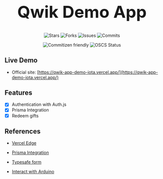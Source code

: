 <h1 align="center" style="font-size: 54px">Qwik Demo App</h1>

<p align="center">
  <img alt="Stars" src="https://badgen.net/github/stars/yuran1811/qwik-demo-app">
  <img alt="Forks" src="https://badgen.net/github/forks/yuran1811/qwik-demo-app">
  <img alt="Issues" src="https://badgen.net/github/issues/yuran1811/qwik-demo-app">
  <img alt="Commits" src="https://badgen.net/github/commits/yuran1811/qwik-demo-app">
</p>
<p align="center">
  <img alt="Commitizen friendly" src="https://img.shields.io/badge/commitizen-friendly-brightgreen.svg">
  <img alt="OSCS Status" src="https://www.oscs1024.com/platform/badge/yuran1811/qwik-demo-app.svg?size=small">
</p>

## Live Demo

- Official site: [https://qwik-app-demo-iota.vercel.app/](https://qwik-app-demo-iota.vercel.app/)

## Features

- [x] Authentication with Auth.js
- [x] Prisma Integration
- [x] Redeem gifts

## References

- [Vercel Edge](./md/vercel-edge.md)

- [Prisma Integration](https://qwik.dev/docs/integrations/prisma/)
- [Typesafe form](https://www.builder.io/blog/type-safe-forms-in-qwik)
- [Interact with Arduino](https://www.youtube.com/watch?v=gQYsUjT-IBo)
